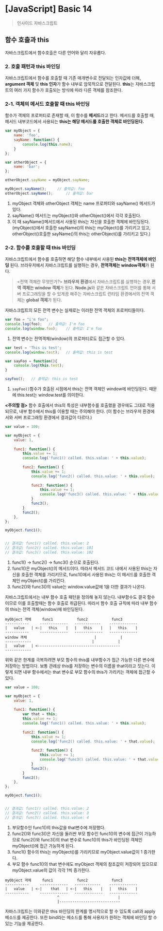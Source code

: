 
# [JavaScript] Basic 14
> 인사이드 자바스크립트
> 
## 함수 호출과 this
자바스크립트에서 함수호출은 다른 언어와 달리 자유롭다.
### 2. 호출 패턴과 this 바인딩
자바스크립트에서 함수를 호출할 때 기존 매개변수로 전달되는 인자값에 더해, **argument 객체** 및 **this 인자**가 함수 내부로 암묵적으로 전달된다.
**this**는 자바스크립트의 여러 가지 함수가 호출되는 방식에 따라 다른 객체를 참조한다.

### 2-1. 객체의 메서드 호출할 때 this 바인딩
함수가 객체의 프로퍼티로 존재할 때, 이 함수를 **메서드**라고 한다.
메서드를 호출할 때, 메서드 내부코드에서 사용되는 **this는 해당 메서드를 호출한 객체로 바인딩된다.**

```javascript
var myObject = {
	name: 'foo',
	sayName: function() {
		console.log(this.name);
	}
};

var otherObject = {
	name: 'bar';
};

otherObject.sayName = myObject.sayName;

myObject.sayName();		// 출력값: foo
otherObject.sayName();		// 출력값: bar
```
1. myObject 객체와 otherObject 객체는 name 프로퍼티와 sayName() 메서드가 있다.
2. sayName() 메서드는 myObject()와 otherObject()에서 각각 호출된다.
3. 이 때 sayName()메서드에서 사용된 this는 자신을 호출한 객체에 바인딩된다. (myObject()에서 호출한 sayName()의 this는 myObject()를 가리키고 있고, otherObject()호출한 sayName()의 this는 otherObject()를 가리키고 있다.)

### 2-2. 함수를 호출할 때 this 바인딩
자바스크립트에서 함수를 호출하면 해당 함수 내부에서 사용된 **this는 전역객체에 바인딩** 된다.
브라우저에서 자바스크립트를 실행하는 경우, **전역객체는 window객체**가 된다.

> <전역 객체란 무엇인가?>
> **브라우저 환경**에서 자바스크립트를 실행하는 경우,**전역 객체는 window 객체**가 된다.
> **Node.js**와 같은 자바스크립트 언어를 통해 서버 프로그래밍을 할 수 있게끔 해주는 자바스크립트 런타임 환경에서의 전역 객체는 **global 객체**가 된다.

자바스크립트의 모든 전역 변수는 실제로는 이러한 전역 객체의 프로퍼티들이다.

```javascript
var foo = "i'm foo";
console.log(foo);	// 출력값: I'm foo
console.log(window.foo);	// 출력값: I'm foo
```
1. 전역 변수는 전역객체(window)의 프로퍼티로도 접근할 수 있다.

```javascript
var test = 'This is test';
console.log(window.test);	// 출력값: this is test

var sayFoo = function(){
	console.log(this.test);
}

sayFoo();	// 출력값: this is test
```
1. `sayFoo()`함수가 호출된 시점에서 this는 전역 객체인 window에 바인딩된다. 때문에 this.test는 window.test를 의미한다.

**<주의할 점>**
함수 호출에서 this의 특성은 내부함수를 호출했을 경우에도 그대로 적용되므로, 내부 함수에서 this를 이용할 때는 주의해야 한다.
 (이 함수는 브라우저 환경에서와 서버 프로그래밍 환경에서 결과값이 다르다.)
```javascript
var value = 100;

var myObject = {
	value: 1,
	
	func1: function() {
		this.value += 1;
		console.log('func1() called. this.value: ' + this.value);
		
		func2: function() {
			this.value += 1;
			console.log('func2() called. this.value: ' + this.value);
			
			func3: function() {
				this.value += 1;
				console.log('func3() called. this.value: ' + this.value);
			}
			func3();
		}
		func2();
	},
};

myObject.func1();


// 결과값: func1() called. this.value: 2
// 결과값: func2() called. this.value: 101
// 결과값: func3() called. this.value: 102
```
1. func1() -> func2() -> func3() 순으로 호출된다.
2. func1()은 myObject()의 메서드이다. 따라서 메서드 코드 내에서 사용된 this는 자신을 호출한 객체를 가리키므로, func1()에서 사용된 this는 이 메서드를 호출한 객체인 myObject()를 가리킨다.
3. func2()와 func3()의 value는 window.value값에 1을 더한 결과가 나온다.

자바스크립트에서는 내부 함수 호출 패턴을 정의해 놓지 않는다.
내부함수도 결국 함수이므로 이를 호출할때는 함수 호출로 취급된다.
따라서 함수 호출 규칙에 따라 내부 함수의 this는 전역 객체(window)에 바인딩된다.

```
myObject 객체		func1			func2			func3
-----------		-------------	------------	-------------	
|	value	| <-|	this	| 	|	this	|	|	this	|
-----------		-------------	-------------	-------------
window 객체								|			|
------------							|			|
|	value	| <--------------------------------------
------------
```
위와 같은 한계를 극복하려면 부모 함수의 this를 내부함수가 접근 가능한 다른 변수에 저장하는 방법이다.
보통 관례상 this를 저장하는 변수의 이름을 that이라고 짓는다.
이렇게 되면 내부 함수에서는 that 변수로 부모 함수의 this가 가리키는 객체에 접근할 수 있다.
```javascript
var value = 100;

var myObject = {
	value: 1,
	
	func1: function() {
		var that = this;
		this.value += 1;
		console.log('func1() called. this.value: ' + this.value);
		
		func2: function() {
			this.value += 1;
			console.log('func2() called. this.value: ' + that.value);
			
			func3: function() {
				this.value += 1;
				console.log('func3() called. this.value: ' + that.value);
			}
			func3();
		}
		func2();
	},
};

myObject.func1();


// 결과값: func1() called. this.value: 2
// 결과값: func2() called. this.value: 3
// 결과값: func3() called. this.value: 4
```
1. 부모함수인 func1()의 this값을 that변수에 저장했다.
2. func2()와 func3()은 자신을 둘러싼 부모 함수인 func1()의 변수에 접근이 가능하므로 func2()와 func3()의 that 변수로 func1()의 this가 바인딩된 객체인 myObject()에 접근 가능하게 된다.
3. func1() 함수의 this는 myObject()를 가리키므로 myObject.value값이 1 증가한다.
4. 부모 함수 func1()의 that 변수에도 myObject 객체의 참조값이 저장되어 있으므로 myObject.value의 값이 각각 1씩 증가한다.
```
myObject 객체		func1			func2			func3
-----------		-------------	------------	-------------	
|	value	| <-|	 that	| <-|	this	|	|	this	|
-----------		-------------	-------------	-------------
						^							|
						|----------------------------
```
자바스크립트는 이와같은 this 바인딩의 한계를 명시적으로 할 수 있도록 call과 apply 메소드를 제공한다. 또한 bind라는 메소드를 통해 사용자가 원하는 객체에 바인딩 할 수 있는 기능을 제공한다.